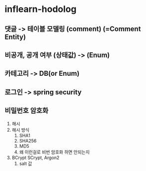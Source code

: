 # inflearn-hodolog

## 댓글 -> 테이블 모델링 (comment) (=Comment Entity)

## 비공개, 공개 여부 (상태값) -> (Enum)

## 카테고리 -> DB(or Enum)

## 로그인 -> spring security

## 비밀번호 암호화

1. 해시
2. 해시 방식 
   1. SHA1
   2. SHA256
   3. MD5
   4. 왜 이런걸로 비번 암호화 하면 안되는지
3. BCrypt SCrypt, Argon2
   1. salt 값
